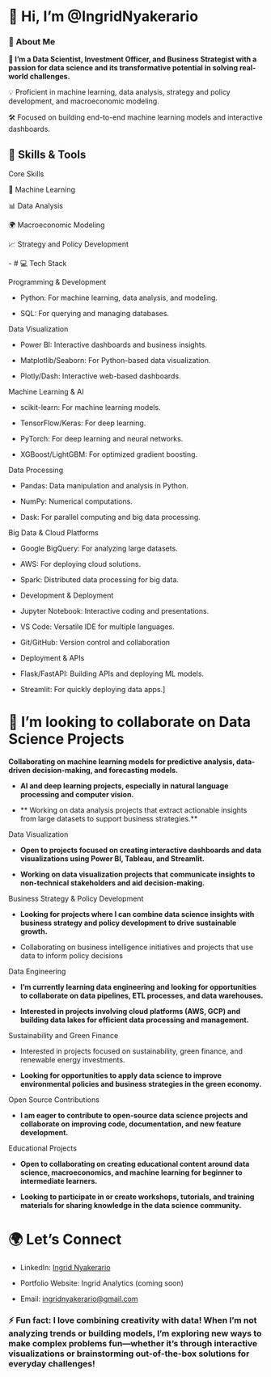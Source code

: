 <p align="center">
   
   # 👋 Hi, I’m @IngridNyakerario
</p>
 
   ### 🚀 About Me
 
<p align="center">
   
   **🌟 I’m a Data Scientist, Investment Officer, and Business Strategist with a passion for data science and its transformative potential in solving real-world challenges.**

   💡 Proficient in machine learning, data analysis, strategy and policy development, and macroeconomic modeling.

   🛠️ Focused on building end-to-end machine learning models and interactive dashboards.
</p>

   💼 Skills & Tools
-   
  Core Skills

<p align="center">
   
  🤖 Machine Learning
  
   📊 Data Analysis
   
   🌍 Macroeconomic Modeling
    
   📈 Strategy and Policy Development

  </p>
  - # 💻 Tech Stack
  
   Programming & Development
   -   Python: For machine learning, data analysis, and modeling.

   -   SQL: For querying and managing databases.
  
  Data Visualization
    
   - Power BI: Interactive dashboards and business insights.
     
   - Matplotlib/Seaborn: For Python-based data visualization.
     
   - Plotly/Dash: Interactive web-based dashboards.

   Machine Learning & AI
   
-    scikit-learn: For machine learning models.
    
-    TensorFlow/Keras: For deep learning.

-    PyTorch: For deep learning and neural networks.

-    XGBoost/LightGBM: For optimized gradient boosting.

  Data Processing

-    Pandas: Data manipulation and analysis in Python.

-    NumPy: Numerical computations.

-    Dask: For parallel computing and big data processing.
    
 Big Data & Cloud Platforms
 
-    Google BigQuery: For analyzing large datasets.
    
-    AWS: For deploying cloud solutions.
    
-    Spark: Distributed data processing for big data.
    
-  Development & Deployment
  
-    Jupyter Notebook: Interactive coding and presentations.
    
-    VS Code: Versatile IDE for multiple languages.
    
-    Git/GitHub: Version control and collaboration
    
-  Deployment & APIs
  
-    Flask/FastAPI: Building APIs and deploying ML models.
     
-    Streamlit: For quickly deploying data apps.]
  

 
 # 💞️ I’m looking to collaborate on Data Science Projects 

 <p align="center"> 
    
 **Collaborating on machine learning models for predictive analysis, data-driven decision-making, and forecasting models.**
 
-    **AI and deep learning projects, especially in natural language processing and computer vision.**
    
-   ** Working on data analysis projects that extract actionable insights from large datasets to support business strategies.**
  
 Data Visualization
 
-    **Open to projects focused on creating interactive dashboards and data visualizations using Power BI, Tableau, and Streamlit.**
  
-    **Working on data visualization projects that communicate insights to non-technical stakeholders and aid decision-making.**
  
  Business Strategy & Policy Development
  
-    **Looking for projects where I can combine data science insights with business strategy and policy development to drive sustainable growth.**
  
-    Collaborating on business intelligence initiatives and projects that use data to inform policy decisions
  
  Data Engineering
  
-    **I’m currently learning data engineering and looking for opportunities to collaborate on data pipelines, ETL processes, and data warehouses.**
   
-    **Interested in projects involving cloud platforms (AWS, GCP) and building data lakes for efficient data processing and management.**
  
  Sustainability and Green Finance
  
-    Interested in projects focused on sustainability, green finance, and renewable energy investments.
  
-    **Looking for opportunities to apply data science to improve environmental policies and business strategies in the green economy.**
  
  Open Source Contributions
  
-    **I am eager to contribute to open-source data science projects and collaborate on improving code, documentation, and new feature development.**
  
  Educational Projects
  
-    **Open to collaborating on creating educational content around data science, macroeconomics, and machine learning for beginner to intermediate learners.**
  
-    **Looking to participate in or create workshops, tutorials, and training materials for sharing knowledge in the data science community.**

  </p>
  
 # 🌍 Let’s Connect
  
-    LinkedIn: [Ingrid Nyakerario](https://www.linkedin.com/in/ingrid-ong-uti-43a93361/)
  
-    Portfolio Website: Ingrid Analytics (coming soon)
  
-    Email: ingridnyakerario@gmail.com
  
 ### ⚡ Fun fact: I love combining creativity with data! When I’m not analyzing trends or building models, I’m exploring new ways to make complex problems fun—whether it’s through interactive visualizations or brainstorming out-of-the-box solutions for everyday challenges!


<!---
IngridNyakerario/IngridNyakerario is a ✨ special ✨ repository because its `README.md` (this file) appears on your GitHub profile.
You can click the Preview link to take a look at your changes.
--->
